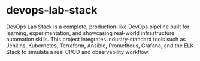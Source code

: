 # devops-lab-stack
DevOps Lab Stack is a complete, production-like DevOps pipeline built for learning, experimentation, and showcasing real-world infrastructure automation skills. This project integrates industry-standard tools such as Jenkins, Kubernetes, Terraform, Ansible, Prometheus, Grafana, and the ELK Stack to simulate a real CI/CD and observability workflow.
